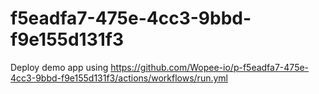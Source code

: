 # f5eadfa7-475e-4cc3-9bbd-f9e155d131f3
Deploy demo app using https://github.com/Wopee-io/p-f5eadfa7-475e-4cc3-9bbd-f9e155d131f3/actions/workflows/run.yml
